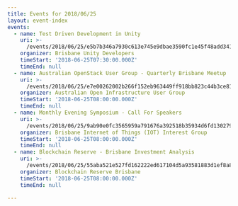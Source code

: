 ```yaml
---
title: Events for 2018/06/25
layout: event-index
events:
  - name: Test Driven Development in Unity
    uri: >-
      /events/2018/06/25/e5b7b346a7930c613e745e9dbae3590fc1e45f48add341f22d5d665f937f29af
    organizer: Brisbane Unity Developers
    timeStart: '2018-06-25T07:30:00.000Z'
    timeEnd: null
  - name: Australian OpenStack User Group - Quarterly Brisbane Meetup
    uri: >-
      /events/2018/06/25/e7e00262002b266f152eb963449ff918bb823c44b3ce8174df1f1d7c3e248979
    organizer: Australian Open Infrastructure User Group
    timeStart: '2018-06-25T08:00:00.000Z'
    timeEnd: null
  - name: Monthly Evening Symposium - Call For Speakers
    uri: >-
      /events/2018/06/25/9ab90e0fc3565959a791676a392518b35934d6fd13027947dae234bbbde1bd0d
    organizer: Brisbane Internet of Things (IOT) Interest Group
    timeStart: '2018-06-25T08:00:00.000Z'
    timeEnd: null
  - name: Blockchain Reserve - Brisbane Investment Analysis
    uri: >-
      /events/2018/06/25/55aba521e527fd162222ed617104d5a93581883d1ef8a8d82be5d598accb869e
    organizer: Blockchain Reserve Brisbane
    timeStart: '2018-06-25T08:00:00.000Z'
    timeEnd: null

---
```

